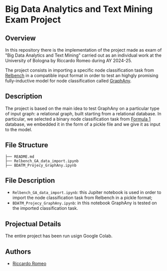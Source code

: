 # Big Data Analytics and Text Mining Exam Project
## Overview
In this repository there is the implementation of the project made as exam of "Big Data Analytics and Text Mining" carried out as an individual work at the University of Bologna by Riccardo Romeo during AY 2024-25.

The project consists in importing a specific node classification task from [Relbench](https://relbench.stanford.edu/) in a compatible input format in order to test an highgly promising fully-inductive model for node classification called [GraphAny](https://github.com/DeepGraphLearning/GraphAny/tree/main).


## Description
The project is based on the main idea to test GraphAny on a particular type of input graph: a relational graph, built starting from a relational database. 
In particular, we selected a binary node classification task from [Formula 1](https://relbench.stanford.edu/datasets/rel-f1/) database, we embedded it in the form of a pickle file and we give it as input to the model.



## File Structure
```
├── README.md
├── Relbench_GA_data_import.ipynb
├── BDATM_Projecy_GraphAny.ipynb
```
## File Description
*  `Relbench_GA_data_import.ipynb`: this Jupiter notebook is used in order to import the node classification task from Relbench in a pickle format;
*  `BDATM_Projecy_GraphAny.ipynb`: in this notebook GraphAny is tested on the imported classification task.

## Projectual Details
The entire project has been run usign Google Colab.

## Authors
  - [Riccardo Romeo](https://github.com/RiccardoRomeo01) 
